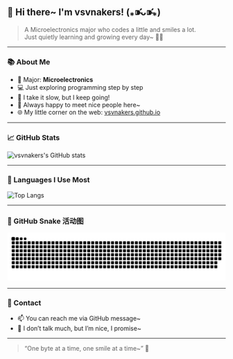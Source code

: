 ## 🌸 Hi there~ I'm vsvnakers! (⁎⁍̴̛ᴗ⁍̴̛⁎)

> A Microelectronics major who codes a little and smiles a lot.  
> Just quietly learning and growing every day~ 🧸✨

---

### 📚 About Me

- 🧠 Major: **Microelectronics**
- 💻 Just exploring programming step by step
- 🐢 I take it slow, but I keep going!
- 🌈 Always happy to meet nice people here~
- 🌐 My little corner on the web: [vsvnakers.github.io](https://vsvnakers.github.io) 

---

### 📈 GitHub Stats

![vsvnakers's GitHub stats](https://github-readme-stats.vercel.app/api?username=vsvnakers&show_icons=true&theme=tokyonight&hide=contribs,prs)

---

### 🔧 Languages I Use Most

![Top Langs](https://github-readme-stats.vercel.app/api/top-langs/?username=vsvnakers&layout=compact&theme=tokyonight&hide=HTML,JavaScript,CSS)


---

### 🐍 GitHub Snake 活动图

![snake gif](https://github.com/vsvnakers/snk/blob/manual-run-output/only-svg/github-contribution-grid-snake-blue.svg)

---

### 💬 Contact

- 📫 You can reach me via GitHub message~
- 🌸 I don’t talk much, but I’m nice, I promise~

---

> “One byte at a time, one smile at a time~” 🌷
